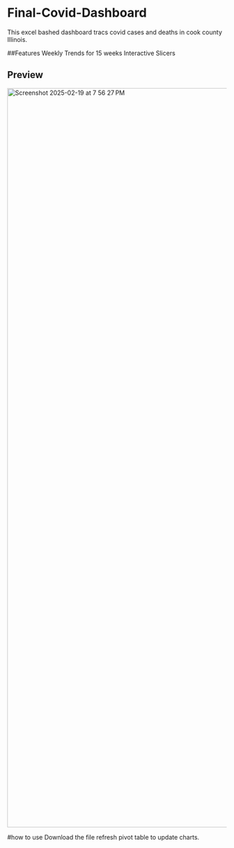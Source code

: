 # Final-Covid-Dashboard
This excel bashed dashboard tracs covid cases and deaths in cook county Illinois.

##Features
Weekly Trends for 15 weeks
Interactive Slicers

## Preview
<img width="1696" alt="Screenshot 2025-02-19 at 7 56 27 PM" src="https://github.com/user-attachments/assets/9b9f8b1c-d478-49dc-b40e-46560a37e681" />

#how to use
Download the file
refresh pivot table to update charts.
